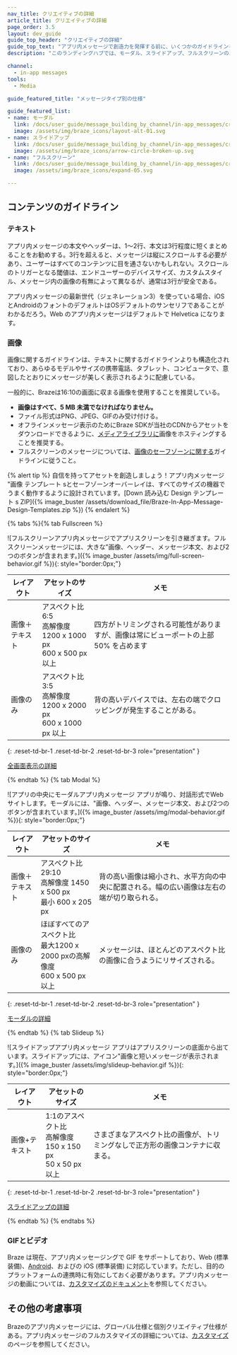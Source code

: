 ```yaml
---
nav_title: クリエイティブの詳細
article_title: クリエイティブの詳細
page_order: 3.5
layout: dev_guide
guide_top_header: "クリエイティブの詳細"
guide_top_text: "アプリ内メッセージで創造力を発揮する前に、いくつかのガイドラインを知っておく必要があります。すべてのアプリ内メッセージテンプレートは、最新のデバイスでさまざまな長さのテキストや画像サイズを表示できるように設計されている。すべての携帯電話、タブレット、コンピューターでメッセージがうまく表示されるようにするため、以下のガイドラインに従い、起動前に必ず<a href='/docs/user_guide/message_building_by_channel/in-app_messages/testing/'>メッセージをテストする</a>ことをお勧めする。"
description: "このランディングハブでは、モーダル、スライドアップ、フルスクリーンの3種類のアプリ内メッセージのデザインとコンテンツの要件をカバーしている。"

channel:
  - in-app messages
tools:
  - Media

guide_featured_title: "メッセージタイプ別の仕様"

guide_featured_list:
- name: モーダル
  link: /docs/user_guide/message_building_by_channel/in-app_messages/creative_details/modal/
  image: /assets/img/braze_icons/layout-alt-01.svg
- name: スライドアップ
  link: /docs/user_guide/message_building_by_channel/in-app_messages/creative_details/slideup/
  image: /assets/img/braze_icons/arrow-circle-broken-up.svg
- name: "フルスクリーン"
  link: /docs/user_guide/message_building_by_channel/in-app_messages/creative_details/fullscreen/
  image: /assets/img/braze_icons/expand-05.svg

---
```


## コンテンツのガイドライン

### テキスト

アプリ内メッセージの本文やヘッダーは、1～2行、本文は3行程度に短くまとめることをお勧めする。3行を超えると、メッセージは縦にスクロールする必要があり、ユーザーはすべてのコンテンツに目を通さないかもしれない。スクロールのトリガーとなる閾値は、エンドユーザーのデバイスサイズ、カスタムスタイル、メッセージ内の画像の有無によって異なるが、通常は3行が安全である。

アプリ内メッセージの最新世代（ジェネレーション3）を使っている場合、iOSとAndroidのフォントのデフォルトはOSデフォルトのサンセリフであることがわかるだろう。Web のアプリ内メッセージはデフォルトで Helvetica になります。

### 画像

画像に関するガイドラインは、テキストに関するガイドラインよりも構造化されており、あらゆるモデルやサイズの携帯電話、タブレット、コンピュータで、意図したとおりにメッセージが美しく表示されるように配慮している。

一般的に、Brazeは16:10の画面に収まる画像を使用することを推奨している。

- **画像はすべて、5 MB 未満でなければなりません。**
- ファイル形式はPNG、JPEG、GIFのみ受け付ける。
- オフラインメッセージ表示のためにBraze SDKが当社のCDNからアセットをダウンロードできるように、[メディアライブラリに]({{site.baseurl}}/user_guide/engagement_tools/templates_and_media/media_library/)画像をホスティングすることを推奨する。
- フルスクリーンのメッセージについては、[画像のセーフゾーンに関する]({{site.baseurl}}/user_guide/message_building_by_channel/in-app_messages/creative_details/fullscreen/#image-safe-zone)ガイドラインに従うこと。

{% alert tip %} 自信を持ってアセットを創造しましょう！アプリ内メッセージ "画像 テンプレート sとセーフゾーンオーバーレイは、すべてのサイズの機器でうまく動作するように設計されています。[Down 読み込む Design テンプレート s ZIP]({% image_buster /assets/download_file/Braze-In-App-Message-Design-Templates.zip %}) {% endalert %}

{% tabs %}{% tab Fullscreen %}

\![フルスクリーンアプリ内メッセージでアプリスクリーンを引き継ぎます。フルスクリーンメッセージには、大きな"画像、ヘッダー、メッセージ本文、および2つのボタンが含まれます。]({% image_buster /assets/img/full-screen-behavior.gif %}){: style="border:0px;"}

| レイアウト | アセットのサイズ | メモ |
|--- | --- | --- |
| 画像＋テキスト | アスペクト比6:5<br>高解像度 1200 x 1000 px<br> 600 x 500 px 以上 | 四方がトリミングされる可能性がありますが、画像は常にビューポートの上部 50% を占めます |
| 画像のみ | アスペクト比 3:5<br>高解像度 1200 x 2000 px<br> 600 x 1000 px 以上 | 背の高いデバイスでは、左右の端でクロッピングが発生することがある。 |
{: .reset-td-br-1 .reset-td-br-2 .reset-td-br-3 role="presentation" }

[全画面表示の詳細]({{site.baseurl}}/user_guide/message_building_by_channel/in-app_messages/creative_details/fullscreen)


{% endtab %}
{% tab Modal %}

\![アプリの中央にモーダルアプリ内メッセージ アプリが鳴り、対話形式でWeb サイトします。モーダルには、"画像、ヘッダー、メッセージ本文、および2つのボタンが含まれています。]({% image_buster /assets/img/modal-behavior.gif %}){: style="border:0px;"}

| レイアウト | アセットのサイズ | メモ |
|--- | --- | ------ |
| 画像＋テキスト | アスペクト比29:10<br>高解像度 1450 x 500 px<br> 最小 600 x 205 px | 背の高い画像は縮小され、水平方向の中央に配置される。幅の広い画像は左右の端が切り取られる。 |
| 画像のみ | ほぼすべてのアスペクト比<br>最大1200 x 2000 pxの高解像度<br> 600 x 500 px 以上 | メッセージは、ほとんどのアスペクト比の画像に合うようにリサイズされる。 |
{: .reset-td-br-1 .reset-td-br-2 .reset-td-br-3 role="presentation" }

[モーダルの詳細]({{site.baseurl}}/user_guide/message_building_by_channel/in-app_messages/creative_details/modal)

{% endtab %}
{% tab Slideup %}

\![スライドアップアプリ内メッセージ アプリはアプリスクリーンの底面から出ています。スライドアップには、アイコン"画像と短いメッセージが表示されます。]({% image_buster /assets/img/slideup-behavior.gif %}){: style="border:0px;"}

| レイアウト | アセットのサイズ | メモ |
|--- | --- | --- |
| 画像+テキスト | 1:1のアスペクト比<br>高解像度150 x 150 px<br> 50 x 50 px 以上 | さまざまなアスペクト比の画像が、トリミングなしで正方形の画像コンテナに収まる。 |
{: .reset-td-br-1 .reset-td-br-2 .reset-td-br-3 role="presentation" }

[スライドアップの詳細]({{site.baseurl}}/user_guide/message_building_by_channel/in-app_messages/creative_details/slideup)

{% endtab %}
{% endtabs %}

### GIFとビデオ

Braze は現在、アプリ内メッセージングで GIF をサポートしており、Web (標準装備)、[Android]({{site.baseurl}}/developer_guide/in_app_messages/gifs/?sdktab=android)、およびの iOS (標準装備) に対応しています。ただし、目的のプラットフォームの連携時に有効にしておく必要があります。アプリ内メッセージの動画については、[カスタマイズのドキュメント]({{site.baseurl}}/user_guide/message_building_by_channel/in-app_messages/customize/#video)を参照してください。

## その他の考慮事項

Brazeのアプリ内メッセージには、グローバル仕様と個別クリエイティブ仕様がある。アプリ内メッセージのフルカスタマイズの詳細については、[カスタマイズ]({{site.baseurl}}/user_guide/message_building_by_channel/in-app_messages/traditional/customize/)のページを参照してください。

<br>
